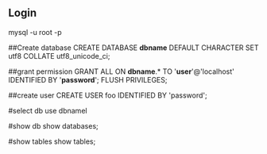 ## Login
mysql -u root -p

##Create database
CREATE DATABASE **dbname** DEFAULT CHARACTER SET utf8 COLLATE utf8_unicode_ci;

##grant permission
GRANT ALL ON **dbname**.* TO '**user**'@'localhost' IDENTIFIED BY '**password**';
FLUSH PRIVILEGES;

##create user
CREATE USER foo IDENTIFIED BY 'password';

#select db
use dbnamel

#show db
show databases;

#show tables
show tables;
